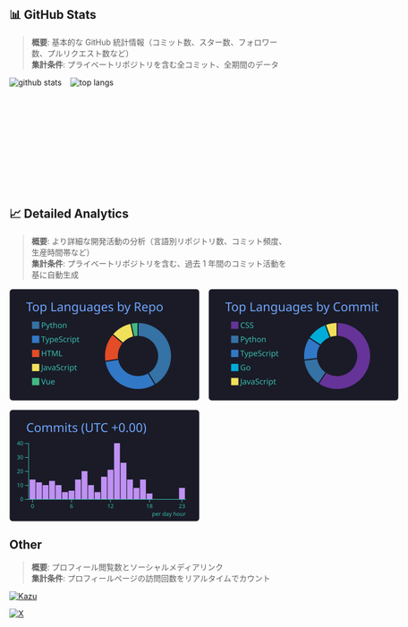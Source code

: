 ## 📊 GitHub Stats

> **概要**: 基本的な GitHub 統計情報（コミット数、スター数、フォロワー数、プルリクエスト数など）  
> **集計条件**: プライベートリポジトリを含む全コミット、全期間のデータ

<div style="display: flex; column-gap: 16px;">
  <img alt="github stats" height="200" src="https://github-readme-stats.vercel.app/api?username=Kazu-K0032&show_icons=true&count_private=true&theme=tokyonight&hide_border=true&include_all_commits=true" />
  <img alt="top langs" height="200" src="https://github-readme-stats.vercel.app/api/top-langs/?username=Kazu-K0032&layout=compact&theme=tokyonight&hide_border=true&count_private=true" />
</div>

## 📈 Detailed Analytics

> **概要**: より詳細な開発活動の分析（言語別リポジトリ数、コミット頻度、生産時間帯など）  
> **集計条件**: プライベートリポジトリを含む、過去 1 年間のコミット活動を基に自動生成

<div style="display: flex; column-gap: 16px; margin-top: 16px;">
  <img alt="repos per language" height="200" src="profile-summary-card-output/tokyonight/1-repos-per-language.svg" />
  <img alt="most commit language" height="200" src="profile-summary-card-output/tokyonight/2-most-commit-language.svg" />
</div>

<div style="display: flex; column-gap: 16px; margin-top: 16px;">
  <img alt="productive time" height="200" src="profile-summary-card-output/tokyonight/4-productive-time.svg" />
</div>

## Other

> **概要**: プロフィール閲覧数とソーシャルメディアリンク  
> **集計条件**: プロフィールページの訪問回数をリアルタイムでカウント

<p align="left">
  <a href="https://github.com/Kazu-K0032/Kazu">
    <img src="https://komarev.com/ghpvc/?username=Kazu" alt="Kazu" />
  </a>             
</p>

<p align="left">
  <a href="https://twitter.com/Cookie_Kazu24">
    <img src="https://img.shields.io/badge/X-000000?style=for-the-badge&logo=x&logoColor=white" alt="X" />
  </a>
</p>
